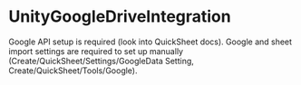 # UnityGoogleDriveIntegration

Google API setup is required (look into QuickSheet docs).
Google and sheet import settings are required to set up manually (Create/QuickSheet/Settings/GoogleData Setting, Create/QuickSheet/Tools/Google).
